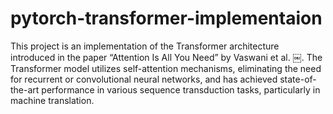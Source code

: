 # pytorch-transformer-implementaion


This project is an implementation of the Transformer architecture introduced in the paper “Attention Is All You Need” by Vaswani et al.  ￼. The Transformer model utilizes self-attention mechanisms, eliminating the need for recurrent or convolutional neural networks, and has achieved state-of-the-art performance in various sequence transduction tasks, particularly in machine translation.
